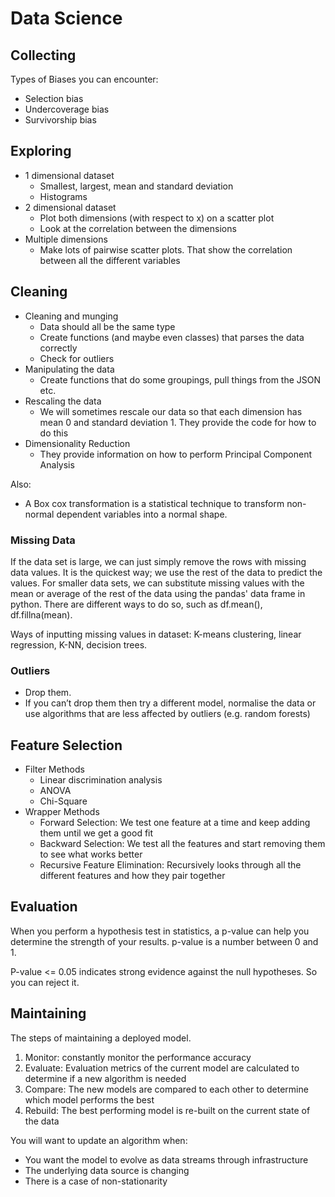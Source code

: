 # Data Science

## Collecting

Types of Biases you can encounter:
- Selection bias 
- Undercoverage bias 
- Survivorship bias


## Exploring

- 1 dimensional dataset
    - Smallest, largest, mean and standard deviation
    - Histograms
- 2 dimensional dataset
    - Plot both dimensions (with respect to x) on a scatter plot
    - Look at the correlation between the dimensions
- Multiple dimensions
    - Make lots of pairwise scatter plots. That show the correlation between all the different variables

## Cleaning

- Cleaning and munging
    - Data should all be the same type
    - Create functions (and maybe even classes) that parses the data correctly
    - Check for outliers
- Manipulating the data
    - Create functions that do some groupings, pull things from the JSON etc.
- Rescaling the data
    - We will sometimes rescale our data so that each dimension has mean 0 and standard deviation 1. They provide the code for how to do this
- Dimensionality Reduction
    - They provide information on how to perform Principal Component Analysis

Also:
- A Box cox transformation is a statistical technique to transform non-normal dependent variables into a normal shape.


### Missing Data

If the data set is large, we can just simply remove the rows with missing data values. It is the quickest way; we use the rest of the data to predict the values.
For smaller data sets, we can substitute missing values with the mean or average of the rest of the data using the pandas' data frame in python. There are different ways to do so, such as df.mean(), df.fillna(mean).

Ways of inputting missing values in dataset: K-means clustering, linear regression, K-NN, decision trees.

### Outliers

- Drop them.
- If you can’t drop them then try a different model, normalise the data or use algorithms that are less affected by outliers (e.g. random forests)


## Feature Selection

- Filter Methods
    - Linear discrimination analysis
    - ANOVA
    - Chi-Square
- Wrapper Methods
    - Forward Selection: We test one feature at a time and keep adding them until we get a good fit
    - Backward Selection: We test all the features and start removing them to see what works better 
    - Recursive Feature Elimination: Recursively looks through all the different features and how they pair together

## Evaluation

When you perform a hypothesis test in statistics, a p-value can help you determine the strength of your results. p-value is a number between 0 and 1.

P-value <= 0.05 indicates strong evidence against the null hypotheses. So you can reject it.

## Maintaining

The steps of maintaining a deployed model.
1. Monitor: constantly monitor the performance accuracy
2. Evaluate: Evaluation metrics of the current model are calculated to determine if a new algorithm is needed
3. Compare: The new models are compared to each other to determine which model performs the best
4. Rebuild: The best performing model is re-built on the current state of the data

You will want to update an algorithm when: 
- You want the model to evolve as data streams through infrastructure 
- The underlying data source is changing
- There is a case of non-stationarity
